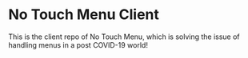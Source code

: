 # No Touch Menu Client

This is the client repo of No Touch Menu, which is solving the issue of handling menus in a post COVID-19 world!
